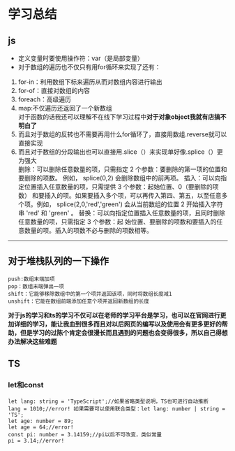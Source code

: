 # 学习总结
## **js**
+ 定义变量时要使用操作符：var（是局部变量）
+ 对于数组的遍历也不仅只有用for循环来实现了还有：
1. for-in：利用数组下标来遍历从而对数组内容进行输出
2. for-of：直接对数组的内容
3. foreach：高级遍历
4. map:不仅遍历还返回了一个新数组<br/>对于函数的话我还可以理解不在线下学习过程中**对于对象object我就有店搞不明白了**
5. 而且对于数组的反转也不需要再用什么for循环了，直接用数组.reverse就可以直接实现
6. 而且对于数组的分段输出也可以直接用.slice（）来实现单好像.splice（）更为强大   
    删除：可以删除任意数量的项，只需指定 2 个参数：要删除的第一项的位置和要删除的项数。 例如， splice(0,2) 会删除数组中的前两项。
    插入：可以向指定位置插入任意数量的项，只需提供 3 个参数：起始位置、0（要删除的项数） 和要插入的项。如果要插入多个项，可以再传入第四、第五，以至任意多个项。例如， splice(2,0,'red','green') 会从当前数组的位置 2 开始插入字符串 'red' 和 'green' 。
    替换：可以向指定位置插入任意数量的项，且同时删除任意数量的项，只需指定 3 个参数：起 始位置、要删除的项数和要插入的任意数量的项。插入的项数不必与删除的项数相等。
---
 ## 对于堆栈队列的一下操作
    push:数组末端加项
    pop：数组末端弹出一项
    shift：它能够移除数组中的第一个项并返回该项，同时将数组长度减1
    unshift：它能在数组前端添加任意个项并返回新数组的长度
**对于js的学习和ts的学习不仅可以在老师的学习平台是学习，也可以在官网进行更加详细的学习，能让我血到很多而且对以后网页的编写以及使用会有更多更好的帮助，但是学习的过陈个肯定会很漫长而且遇到的问题也会变得很多，所以自己得想办法解决这些难题**
## TS
### let和const
    
    let lang: string = 'TypeScript';//如果省略类型说明，TS也可进行自动推断
    lang = 1010;//error! 如果需要可以使用联合类型：let lang: number | string = 'TS';
    let age: number = 89;
    let age = 64;//error!
    const pi: number = 3.14159;//pi以后不可改变，类似常量
    pi = 3.14;//error!


